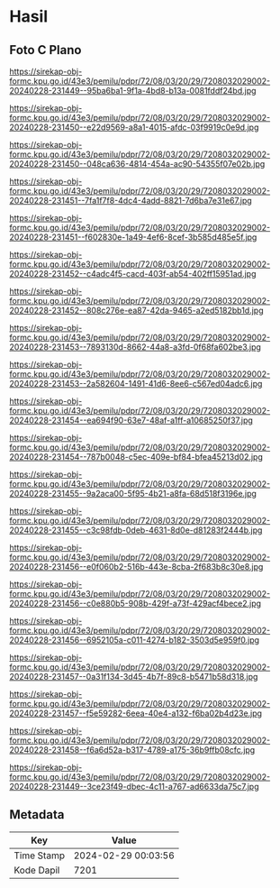 # Hasil

## Foto C Plano

https://sirekap-obj-formc.kpu.go.id/43e3/pemilu/pdpr/72/08/03/20/29/7208032029002-20240228-231449--95ba6ba1-9f1a-4bd8-b13a-0081fddf24bd.jpg

https://sirekap-obj-formc.kpu.go.id/43e3/pemilu/pdpr/72/08/03/20/29/7208032029002-20240228-231450--e22d9569-a8a1-4015-afdc-03f9919c0e9d.jpg

https://sirekap-obj-formc.kpu.go.id/43e3/pemilu/pdpr/72/08/03/20/29/7208032029002-20240228-231450--048ca636-4814-454a-ac90-54355f07e02b.jpg

https://sirekap-obj-formc.kpu.go.id/43e3/pemilu/pdpr/72/08/03/20/29/7208032029002-20240228-231451--7fa1f7f8-4dc4-4add-8821-7d6ba7e31e67.jpg

https://sirekap-obj-formc.kpu.go.id/43e3/pemilu/pdpr/72/08/03/20/29/7208032029002-20240228-231451--f602830e-1a49-4ef6-8cef-3b585d485e5f.jpg

https://sirekap-obj-formc.kpu.go.id/43e3/pemilu/pdpr/72/08/03/20/29/7208032029002-20240228-231452--c4adc4f5-cacd-403f-ab54-402ff15951ad.jpg

https://sirekap-obj-formc.kpu.go.id/43e3/pemilu/pdpr/72/08/03/20/29/7208032029002-20240228-231452--808c276e-ea87-42da-9465-a2ed5182bb1d.jpg

https://sirekap-obj-formc.kpu.go.id/43e3/pemilu/pdpr/72/08/03/20/29/7208032029002-20240228-231453--7893130d-8662-44a8-a3fd-0f68fa602be3.jpg

https://sirekap-obj-formc.kpu.go.id/43e3/pemilu/pdpr/72/08/03/20/29/7208032029002-20240228-231453--2a582604-1491-41d6-8ee6-c567ed04adc6.jpg

https://sirekap-obj-formc.kpu.go.id/43e3/pemilu/pdpr/72/08/03/20/29/7208032029002-20240228-231454--ea694f90-63e7-48af-a1ff-a10685250f37.jpg

https://sirekap-obj-formc.kpu.go.id/43e3/pemilu/pdpr/72/08/03/20/29/7208032029002-20240228-231454--787b0048-c5ec-409e-bf84-bfea45213d02.jpg

https://sirekap-obj-formc.kpu.go.id/43e3/pemilu/pdpr/72/08/03/20/29/7208032029002-20240228-231455--9a2aca00-5f95-4b21-a8fa-68d518f3196e.jpg

https://sirekap-obj-formc.kpu.go.id/43e3/pemilu/pdpr/72/08/03/20/29/7208032029002-20240228-231455--c3c98fdb-0deb-4631-8d0e-d81283f2444b.jpg

https://sirekap-obj-formc.kpu.go.id/43e3/pemilu/pdpr/72/08/03/20/29/7208032029002-20240228-231456--e0f060b2-516b-443e-8cba-2f683b8c30e8.jpg

https://sirekap-obj-formc.kpu.go.id/43e3/pemilu/pdpr/72/08/03/20/29/7208032029002-20240228-231456--c0e880b5-908b-429f-a73f-429acf4bece2.jpg

https://sirekap-obj-formc.kpu.go.id/43e3/pemilu/pdpr/72/08/03/20/29/7208032029002-20240228-231456--6952105a-c011-4274-b182-3503d5e959f0.jpg

https://sirekap-obj-formc.kpu.go.id/43e3/pemilu/pdpr/72/08/03/20/29/7208032029002-20240228-231457--0a31f134-3d45-4b7f-89c8-b5471b58d318.jpg

https://sirekap-obj-formc.kpu.go.id/43e3/pemilu/pdpr/72/08/03/20/29/7208032029002-20240228-231457--f5e59282-6eea-40e4-a132-f6ba02b4d23e.jpg

https://sirekap-obj-formc.kpu.go.id/43e3/pemilu/pdpr/72/08/03/20/29/7208032029002-20240228-231458--f6a6d52a-b317-4789-a175-36b9ffb08cfc.jpg

https://sirekap-obj-formc.kpu.go.id/43e3/pemilu/pdpr/72/08/03/20/29/7208032029002-20240228-231449--3ce23f49-dbec-4c11-a767-ad6633da75c7.jpg


## Metadata

| Key        | Value               |
| ---------- | ------------------- |
| Time Stamp | 2024-02-29 00:03:56 |
| Kode Dapil | 7201                |



